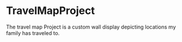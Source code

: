# TravelMapProject
The travel map Project is a custom wall display depicting locations my family has traveled to.
